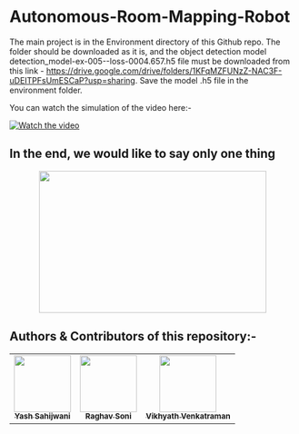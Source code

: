 # Autonomous-Room-Mapping-Robot
The main project is in the Environment directory of this Github repo. The folder should be downloaded as it is, and the object detection model detection_model-ex-005--loss-0004.657.h5 file must be downloaded from this link - https://drive.google.com/drive/folders/1KFqMZFUNzZ-NAC3F-uDEITPFsUmESCaP?usp=sharing.
Save the model .h5 file in the environment folder.

You can watch the simulation of the video here:-

[![Watch the video](https://github.com/Terabyte17/Autonomous-Room-Mapping-Robot/blob/master/Grid%20Media/Grid.png)](https://youtu.be/uudKL_lkSS8)

## In the end, we would like to say only one thing
<p align="center">
 <img  width="400" height="250" src="https://github.com/Terabyte17/Autonomous-Room-Mapping-Robot/blob/master/work.jpg">
</p>

## Authors & Contributors of this repository:-

<center>
 
<table>
 <td align="center">
     <a href="https://github.com/Terabyte17">
    <img src="https://avatars1.githubusercontent.com/u/60649571?s=400&u=e8e56b7d722ad82052f836ca929c79216144e425&v=4" width="100px;" alt=""/><br /><sub><b>Yash Sahijwani</b></sub></a><br />
    </td>
    <td align="center">
     <a href="https://github.com/Raghav-Soni">
    <img src="https://avatars2.githubusercontent.com/u/60649723?s=400&v=4" width="100px;" alt=""/><br /><sub><b>Raghav Soni</b></sub></a><br /></td>
  <td align="center">
     <a href="https://github.com/Vikhyath08">
    <img src="https://avatars3.githubusercontent.com/u/55887656?s=400&v=4" width="100px;" alt=""/><br /><sub><b>Vikhyath Venkatraman</b></sub></a><br /></td>
    
</table>

</center>
